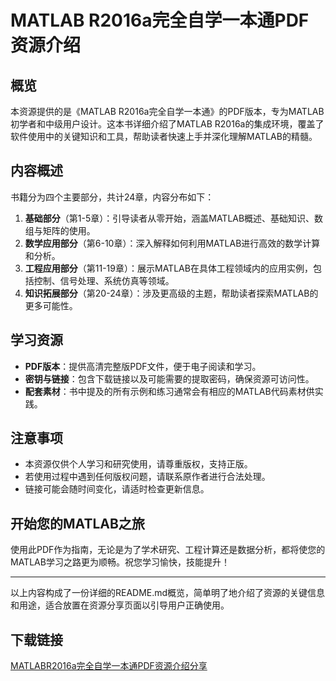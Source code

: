 # MATLAB R2016a完全自学一本通PDF资源介绍

## 概览
本资源提供的是《MATLAB R2016a完全自学一本通》的PDF版本，专为MATLAB初学者和中级用户设计。这本书详细介绍了MATLAB R2016a的集成环境，覆盖了软件使用中的关键知识和工具，帮助读者快速上手并深化理解MATLAB的精髓。

## 内容概述
书籍分为四个主要部分，共计24章，内容分布如下：
1. **基础部分**（第1-5章）：引导读者从零开始，涵盖MATLAB概述、基础知识、数组与矩阵的使用。
2. **数学应用部分**（第6-10章）：深入解释如何利用MATLAB进行高效的数学计算和分析。
3. **工程应用部分**（第11-19章）：展示MATLAB在具体工程领域内的应用实例，包括控制、信号处理、系统仿真等领域。
4. **知识拓展部分**（第20-24章）：涉及更高级的主题，帮助读者探索MATLAB的更多可能性。

## 学习资源
- **PDF版本**：提供高清完整版PDF文件，便于电子阅读和学习。
- **密钥与链接**：包含下载链接以及可能需要的提取密码，确保资源可访问性。
- **配套素材**：书中提及的所有示例和练习通常会有相应的MATLAB代码素材供实践。

## 注意事项
- 本资源仅供个人学习和研究使用，请尊重版权，支持正版。
- 若使用过程中遇到任何版权问题，请联系原作者进行合法处理。
- 链接可能会随时间变化，请适时检查更新信息。

## 开始您的MATLAB之旅
使用此PDF作为指南，无论是为了学术研究、工程计算还是数据分析，都将使您的MATLAB学习之路更为顺畅。祝您学习愉快，技能提升！

---

以上内容构成了一份详细的README.md概览，简单明了地介绍了资源的关键信息和用途，适合放置在资源分享页面以引导用户正确使用。

## 下载链接

[MATLABR2016a完全自学一本通PDF资源介绍分享](https://pan.quark.cn/s/24d97c20d986)